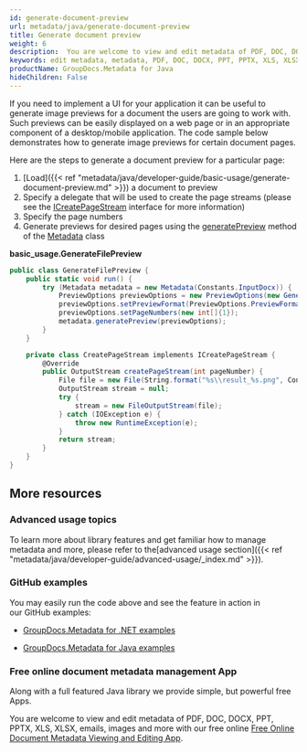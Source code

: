 ```yaml
---
id: generate-document-preview
url: metadata/java/generate-document-preview
title: Generate document preview
weight: 6
description:  You are welcome to view and edit metadata of PDF, DOC, DOCX, PPT, PPTX, XLS, XLSX, emails, images and more.
keywords: edit metadata, metadata, PDF, DOC, DOCX, PPT, PPTX, XLS, XLSX
productName: GroupDocs.Metadata for Java
hideChildren: False
---
```

If you need to implement a UI for your application it can be useful to generate image previews for a document the users are going to work with. Such previews can be easily displayed on a web page or in an appropriate component of a desktop/mobile application. The code sample below demonstrates how to generate image previews for certain document pages.

Here are the steps to generate a document preview for a particular page:

1.  [Load]({{< ref "metadata/java/developer-guide/basic-usage/generate-document-preview.md" >}}) a document to preview
2.  Specify a delegate that will be used to create the page streams (please see the [ICreatePageStream](https://reference.groupdocs.com/metadata/java/com.groupdocs.metadata.options/ICreatePageStream) interface for more information)
3.  Specify the page numbers
4.  Generate previews for desired pages using the [generatePreview](https://reference.groupdocs.com/metadata/java/com.groupdocs.metadata/Metadata#generatePreview(com.groupdocs.metadata.options.PreviewOptions)) method of the [Metadata](https://reference.groupdocs.com/metadata/java/com.groupdocs.metadata/Metadata) class

**basic\_usage.GenerateFilePreview**

```csharp
public class GenerateFilePreview {
    public static void run() {
        try (Metadata metadata = new Metadata(Constants.InputDocx)) {
            PreviewOptions previewOptions = new PreviewOptions(new GenerateFilePreview().new CreatePageStream());
            previewOptions.setPreviewFormat(PreviewOptions.PreviewFormats.PNG);
            previewOptions.setPageNumbers(new int[]{1});
            metadata.generatePreview(previewOptions);
        }
    }

    private class CreatePageStream implements ICreatePageStream {
        @Override
        public OutputStream createPageStream(int pageNumber) {
            File file = new File(String.format("%s\\result_%s.png", Constants.OutputPath, pageNumber));
            OutputStream stream = null;
            try {
                stream = new FileOutputStream(file);
            } catch (IOException e) {
                throw new RuntimeException(e);
            }
            return stream;
        }
    }
}
```

## More resources

### Advanced usage topics

To learn more about library features and get familiar how to manage metadata and more, please refer to the[advanced usage section]({{< ref "metadata/java/developer-guide/advanced-usage/_index.md" >}}).

### GitHub examples

You may easily run the code above and see the feature in action in our GitHub examples:

*   [GroupDocs.Metadata for .NET examples](https://github.com/groupdocs-metadata/GroupDocs.Metadata-for-.NET)
    
*   [GroupDocs.Metadata for Java examples](https://github.com/groupdocs-metadata/GroupDocs.Metadata-for-Java)
    

### Free online document metadata management App

Along with a full featured Java library we provide simple, but powerful free Apps.

You are welcome to view and edit metadata of PDF, DOC, DOCX, PPT, PPTX, XLS, XLSX, emails, images and more with our free online [Free Online Document Metadata Viewing and Editing App](https://products.groupdocs.app/metadata).
